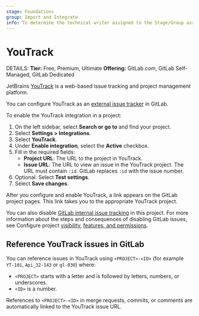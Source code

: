 ```yaml
---
stage: Foundations
group: Import and Integrate
info: To determine the technical writer assigned to the Stage/Group associated with this page, see https://handbook.gitlab.com/handbook/product/ux/technical-writing/#assignments
---
```


# YouTrack

DETAILS:
**Tier:** Free, Premium, Ultimate
**Offering:** GitLab.com, GitLab Self-Managed, GitLab Dedicated

JetBrains [YouTrack](https://www.jetbrains.com/youtrack/) is a web-based issue tracking and project
management platform.

You can configure YouTrack as an
[external issue tracker](../../../integration/external-issue-tracker.md) in GitLab.

To enable the YouTrack integration in a project:

1. On the left sidebar, select **Search or go to** and find your project.
1. Select **Settings > Integrations**.
1. Select **YouTrack**.
1. Under **Enable integration**, select the **Active** checkbox.
1. Fill in the required fields:
   - **Project URL**: The URL to the project in YouTrack.
   - **Issue URL**: The URL to view an issue in the YouTrack project.
     The URL must contain `:id`. GitLab replaces `:id` with the issue number.
1. Optional. Select **Test settings**.
1. Select **Save changes**.

After you configure and enable YouTrack, a link appears on the GitLab
project pages. This link takes you to the appropriate YouTrack project.

You can also disable [GitLab internal issue tracking](../issues/index.md) in this project.
For more information about the steps and consequences of disabling GitLab issues, see
Configure project [visibility](../../../user/public_access.md#change-project-visibility), [features, and permissions](../settings/index.md#configure-project-features-and-permissions).

## Reference YouTrack issues in GitLab

You can reference issues in YouTrack using `<PROJECT>-<ID>` (for example `YT-101`, `Api_32-143` or `gl-030`) where:

- `<PROJECT>` starts with a letter and is followed by letters, numbers, or underscores.
- `<ID>` is a number.

References to `<PROJECT>-<ID>` in merge requests, commits, or comments are automatically linked
to the YouTrack issue URL.
